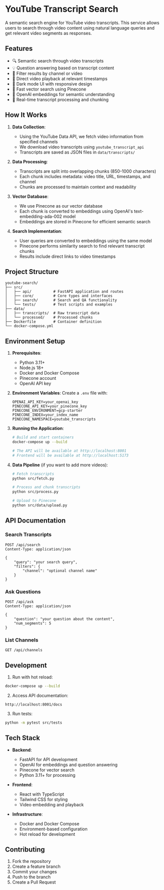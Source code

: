 # YouTube Transcript Search

A semantic search engine for YouTube video transcripts. This service allows users to search through video content using natural language queries and get relevant video segments as responses.

## Features

- 🔍 Semantic search through video transcripts
- 💡 Question answering based on transcript content
- 🎯 Filter results by channel or video
- 🎥 Direct video playback at relevant timestamps
- 🌙 Dark mode UI with responsive design
- 🚀 Fast vector search using Pinecone
- 🤖 OpenAI embeddings for semantic understanding
- 🔄 Real-time transcript processing and chunking

## How It Works

1. **Data Collection**:
   - Using the YouTube Data API, we fetch video information from specified channels
   - We download video transcripts using `youtube_transcript_api`
   - Transcripts are saved as JSON files in `data/transcripts/`

2. **Data Processing**:
   - Transcripts are split into overlapping chunks (850-1000 characters)
   - Each chunk includes metadata: video title, URL, timestamps, and channel
   - Chunks are processed to maintain context and readability

3. **Vector Database**:
   - We use Pinecone as our vector database
   - Each chunk is converted to embeddings using OpenAI's text-embedding-ada-002 model
   - Embeddings are stored in Pinecone for efficient semantic search

4. **Search Implementation**:
   - User queries are converted to embeddings using the same model
   - Pinecone performs similarity search to find relevant transcript chunks
   - Results include direct links to video timestamps

## Project Structure

```
youtube-search/
├── src/
│   ├── api/          # FastAPI application and routes
│   ├── core/         # Core types and interfaces
│   ├── search/       # Search and QA functionality
│   └── tests/        # Test scripts and examples
├── data/
│   ├── transcripts/  # Raw transcript data
│   └── processed/    # Processed chunks
├── Dockerfile        # Container definition
└── docker-compose.yml
```

## Environment Setup

1. **Prerequisites**:
   - Python 3.11+
   - Node.js 18+
   - Docker and Docker Compose
   - Pinecone account
   - OpenAI API key

2. **Environment Variables**:
   Create a `.env` file with:
   ```env
   OPENAI_API_KEY=your_openai_key
   PINECONE_API_KEY=your_pinecone_key
   PINECONE_ENVIRONMENT=gcp-starter
   PINECONE_INDEX=your_index_name
   PINECONE_NAMESPACE=youtube_transcripts
   ```

3. **Running the Application**:
   ```bash
   # Build and start containers
   docker-compose up --build

   # The API will be available at http://localhost:8001
   # Frontend will be available at http://localhost:5173
   ```

4. **Data Pipeline** (if you want to add more videos):
   ```bash
   # Fetch transcripts
   python src/fetch.py

   # Process and chunk transcripts
   python src/process.py

   # Upload to Pinecone
   python src/data/upload.py
   ```

## API Documentation

### Search Transcripts
```http
POST /api/search
Content-Type: application/json

{
    "query": "your search query",
    "filters": {
        "channel": "optional channel name"
    }
}
```

### Ask Questions
```http
POST /api/ask
Content-Type: application/json

{
    "question": "your question about the content",
    "num_segments": 5
}
```

### List Channels
```http
GET /api/channels
```

## Development

1. Run with hot reload:
```bash
docker-compose up --build
```

2. Access API documentation:
```
http://localhost:8001/docs
```

3. Run tests:
```bash
python -m pytest src/tests
```

## Tech Stack

- **Backend**: 
  - FastAPI for API development
  - OpenAI for embeddings and question answering
  - Pinecone for vector search
  - Python 3.11+ for processing

- **Frontend**:
  - React with TypeScript
  - Tailwind CSS for styling
  - Video embedding and playback

- **Infrastructure**:
  - Docker and Docker Compose
  - Environment-based configuration
  - Hot reload for development

## Contributing

1. Fork the repository
2. Create a feature branch
3. Commit your changes
4. Push to the branch
5. Create a Pull Request 